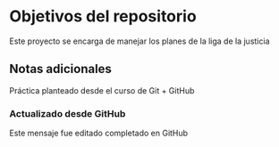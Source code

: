 # Objetivos del repositorio

Este proyecto se encarga de manejar los planes de la liga de la justicia

## Notas adicionales
Práctica planteado desde el curso de Git + GitHub

### Actualizado desde GitHub
Este mensaje fue editado completado en GitHub
